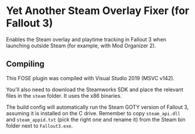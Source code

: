 # Yet Another Steam Overlay Fixer (for Fallout 3)
Enables the Steam overlay and playtime tracking in Fallout 3 when launching outside Steam (for example, with Mod Organizer 2).

## Compiling
This FOSE plugin was compiled with Visual Studio 2019 (MSVC v142).

You'll also need to download the Steamworks SDK and place the relevant files in the `steam` folder. It uses the x86 binaries.

The build config will automatically run the Steam GOTY version of Fallout 3, assuming it is installed on the C drive.
Remember to copy `steam_api.dll` and `steam_appid.txt` (pick the right one and rename it) from the Steam bin folder next to `Fallout3.exe`.
